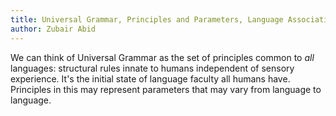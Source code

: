 ```yaml
---
title: Universal Grammar, Principles and Parameters, Language Association and the Chomskyan view
author: Zubair Abid
---
```


We can think of Universal Grammar as the set of principles common to *all* languages: structural rules innate to humans independent of sensory experience. It's the initial state of language faculty all humans have. Principles in this may represent parameters that may vary from language to language. 


